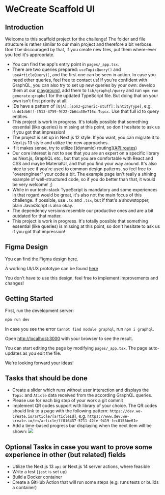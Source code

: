 # WeCreate Scaffold UI

## Introduction

Welcome to this scaffold project for the challenge! The folder and file structure is rather similar to our
main project and therefore a bit verbose. Don't be discouraged by that, if you create new files, put them
where-ever you feel it's appropriate.

- You can find the app's entry point in `pages/_app.tsx`.
- There are two queries prepared: `useTopicQuery()` and `useArticleQuery()`, and the first one can be seen in
  action. In case you need other queries, feel free to contact us! If you're confident with GraphQL, you
  can also try to set up new queries by your own: develop them at
  our [playground](https://graph.dev.we-create.io/graphql), add them to `lib/graphql/query` and
  run `npm run generate:graphql` for the updated TypeScript file. But doing that on your own isn't first
  priority at all.
- IDs have a pattern of `[U|A]:[som3-g3neric-stuff]:[EntityType]`,
  e.g. `U:dd1db6ff-f513-4759-9f22-2b6da30e716c:Topic`. Use that full id to query entities.
- This project is work in progress. It's totally possible that something essential (like queries) is missing
  at this point, so don't hesitate to ask us if you got that impression!
- The project is set up in Next.js 12 style. If you want, you can migrate it to Next.js 13 style and utilize
  the new approaches.
- If it makes sense, try to
  utilize [(dynamic) routing]([API routes](https://nextjs.org/docs/api-routes/introduction))
- Our core interest is not to see that you are an expert on a specific library as Next.js, GraphQL etc., but
  that you are comfortable with React and CSS and maybe MaterialUI, and that you find your way around. It's
  also nice to see if you're used to common design patterns, so feel free to "overengineer" your code a bit.
  The example page isn't really a shining example of well-structured code, so if you do better than that, it
  would be very welcome! ;)
- While in our tech-stack TypeScript is mandatory and some experiences in that regard would be great,
  it's also not the main focus of this challenge. If possible, use `.ts` and `.tsx`, but if that's a
  showstopper, plain JavasScript is also okay.
- The dependency versions resemble our productive ones and are a bit outdated for that matter.
- This project is work in progress. It's totally possible that something essential (like queries) is missing
  at this point, so don't hesitate to ask us if you got that impression!

## Figma Design

You can find the Figma design [here](https://www.figma.com/file/zGRUByoo1mN1h9uPAnjmmf/WeCreate-Screen).

A working UI/UX prototype can be
found [here](https://www.figma.com/proto/zGRUByoo1mN1h9uPAnjmmf/WeCreate-Screen?page-id=0%3A1&node-id=7%3A242&viewport=395%2C472%2C0.17&scaling=scale-down&starting-point-node-id=7%3A242)

You don't have to use this design, feel free to implement improvements and changes!

## Getting Started

First, run the development server:

```bash
npm run dev
```

In case you see the error `Cannot find module graphql`, run `npm i graphql`.

Open [http://localhost:3000](http://localhost:3000) with your browser to see the result.

You can start editing the page by modifying `pages/_app.tsx`. The page auto-updates as you edit the file.

We're looking forward your ideas!

## Tasks that should be done

- Create a slider which runs without user interaction and displays the `Topic` and `Aticle` data received
  from the according GraphQL queries.
- Please use for each big step of your work a git commit
- Implement QR codes support with library of your choice. The QR codes should link to a page with the
  following pattern: `https://dev.we-create.io/article/[articleId]`,
  e.g. `https://www.dev.we-create.io/en/article/ff016437-5711-42fe-9419-fec0156be61e`
- Add a time-based progress bar displaying when the next item will be
  shown: ![](https://user-images.githubusercontent.com/2462953/200390328-f46e5d36-b7f0-44f3-8807-dcf3344d4742.png)

## Optional Tasks in case you want to prove some experience in other (but related) fields

- Utilize the Next.js 13 `api` or Next.js 14 server actions, where feasible
- Write a test (`jest` is set up)
- Build a Docker container
- Create a GitHub Action that will run some steps (e.g. runs tests or builds a container)
